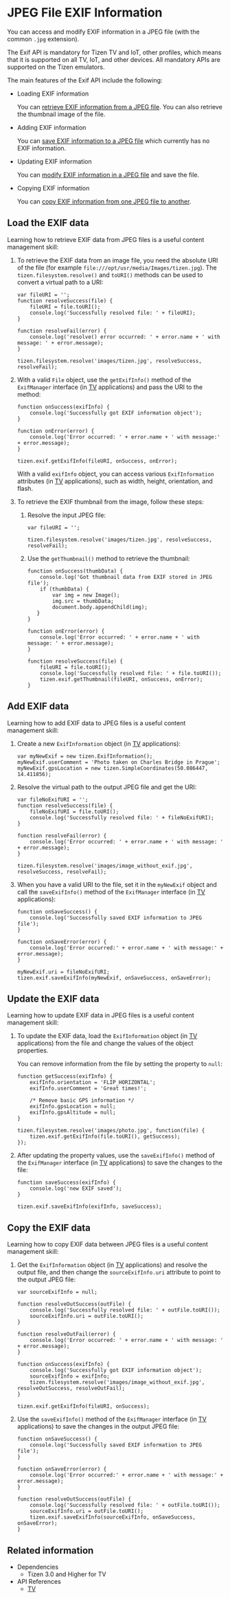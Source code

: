 # JPEG File EXIF Information

You can access and modify EXIF information in a JPEG file (with the common `.jpg` extension).

The Exif API is mandatory for Tizen TV and IoT, other profiles, which means that it is supported on all TV, IoT, and other devices. All mandatory APIs are supported on the Tizen emulators.

The main features of the Exif API include the following:

- Loading EXIF information

  You can [retrieve EXIF information from a JPEG file](#load-the-exif-data). You can also retrieve the thumbnail image of the file.

- Adding EXIF information

  You can [save EXIF information to  a JPEG file](#add-exif-data) which currently has no EXIF information.

- Updating EXIF information

  You can [modify EXIF information in a JPEG file](#update-the-exif-data) and save the file.

- Copying EXIF information

  You can [copy EXIF information from one JPEG file to another](#copy-the-exif-data).

## Load the EXIF data

Learning how to retrieve EXIF data from JPEG files is a useful content management skill:

1. To retrieve the EXIF data from an image file, you need the absolute URI of the file (for example `file:///opt/usr/media/Images/tizen.jpg`). The `tizen.filesystem.resolve()` and `toURI()` methods can be used to convert a virtual path to a URI:

   ```
   var fileURI = '';
   function resolveSuccess(file) {
       fileURI = file.toURI();
       console.log('Successfully resolved file: ' + fileURI);
   }

   function resolveFail(error) {
       console.log('resolve() error occurred: ' + error.name + ' with message: ' + error.message);
   }

   tizen.filesystem.resolve('images/tizen.jpg', resolveSuccess, resolveFail);
   ```

2. With a valid `File` object, use the `getExifInfo()` method of the `ExifManager` interface (in [TV](../../api/latest/device_api/tv/tizen/exif.html#ExifManager) applications) and pass the URI to the method:

   ```
   function onSuccess(exifInfo) {
       console.log('Successfully got EXIF information object');
   }

   function onError(error) {
       console.log('Error occurred: ' + error.name + ' with message:' + error.message);
   }

   tizen.exif.getExifInfo(fileURI, onSuccess, onError);
   ```

   With a valid `exifInfo` object, you can access various `ExifInformation` attributes (in [TV](../../api/latest/device_api/tv/tizen/exif.html#ExifInformation) applications), such as width, height, orientation, and flash.

3. To retrieve the EXIF thumbnail from the image, follow these steps:

   1. Resolve the input JPEG file:

      ```
      var fileURI = '';

      tizen.filesystem.resolve('images/tizen.jpg', resolveSuccess, resolveFail);
      ```

   2. Use the `getThumbnail()` method to retrieve the thumbnail:

      ```
      function onSuccess(thumbData) {
          console.log('Got thumbnail data from EXIF stored in JPEG file');
          if (thumbData) {
              var img = new Image();
              img.src = thumbData;
              document.body.appendChild(img);
         }
      }

      function onError(error) {
          console.log('Error occurred: ' + error.name + ' with message: ' + error.message);
      }

      function resolveSuccess(file) {
          fileURI = file.toURI();
          console.log('Successfully resolved file: ' + file.toURI());
          tizen.exif.getThumbnail(fileURI, onSuccess, onError);
      }
      ```

## Add EXIF data

Learning how to add EXIF data to JPEG files is a useful content management skill:

1. Create a new `ExifInformation` object (in [TV](../../api/latest/device_api/tv/tizen/exif.html#ExifInformation) applications):

   ```
   var myNewExif = new tizen.ExifInformation();
   myNewExif.userComment = 'Photo taken on Charles Bridge in Prague';
   myNewExif.gpsLocation = new tizen.SimpleCoordinates(50.086447, 14.411856);
   ```

2. Resolve the virtual path to the output JPEG file and get the URI:

   ```
   var fileNoExifURI = '';
   function resolveSuccess(file) {
       fileNoExifURI = file.toURI();
       console.log('Successfully resolved file: ' + fileNoExifURI);
   }

   function resolveFail(error) {
       console.log('Error occurred: ' + error.name + ' with message: ' + error.message);
   }

   tizen.filesystem.resolve('images/image_without_exif.jpg', resolveSuccess, resolveFail);
   ```

3. When you have a valid URI to the file, set it in the `myNewExif` object and call the `saveExifInfo()` method of the  `ExifManager` interface (in [TV](../../api/latest/device_api/tv/tizen/exif.html#ExifManager) applications):

   ```
   function onSaveSuccess() {
       console.log('Successfully saved EXIF information to JPEG file');
   }

   function onSaveError(error) {
       console.log('Error occurred:' + error.name + ' with message:' + error.message);
   }

   myNewExif.uri = fileNoExifURI;
   tizen.exif.saveExifInfo(myNewExif, onSaveSuccess, onSaveError);
   ```

## Update the EXIF data

Learning how to update EXIF data in JPEG files is a useful content management skill:

1. To update the EXIF data, load the `ExifInformation` object (in [TV](../../api/latest/device_api/tv/tizen/exif.html#ExifInformation) applications) from the file and change the values of the object properties.

   You can remove information from the file by setting the property to `null`:

   ```
   function getSuccess(exifInfo) {
       exifInfo.orientation = 'FLIP_HORIZONTAL';
       exifInfo.userComment = 'Great times!';

       /* Remove basic GPS information */
       exifInfo.gpsLocation = null;
       exifInfo.gpsAltitude = null;
   }

   tizen.filesystem.resolve('images/photo.jpg', function(file) {
       tizen.exif.getExifInfo(file.toURI(), getSuccess);
   });
   ```

2. After updating the property values, use the `saveExifInfo()` method of the `ExifManager` interface (in [TV](../../api/latest/device_api/tv/tizen/exif.html#ExifManager) applications) to save the changes to the file:

   ```
   function saveSuccess(exifInfo) {
       console.log('new EXIF saved');
   }

   tizen.exif.saveExifInfo(exifInfo, saveSuccess);
   ```

## Copy the EXIF data

Learning how to copy EXIF data between JPEG files is a useful content management skill:

1. Get the `ExifInformation` object (in [TV](../../api/latest/device_api/tv/tizen/exif.html#ExifInformation) applications) and resolve the output file, and then change the `sourceExifInfo.uri` attribute to point to the output JPEG file:

   ```
   var sourceExifInfo = null;

   function resolveOutSuccess(outFile) {
       console.log('Successfully resolved file: ' + outFile.toURI());
       sourceExifInfo.uri = outFile.toURI();
   }

   function resolveOutFail(error) {
       console.log('Error occurred: ' + error.name + ' with message: ' + error.message);
   }

   function onSuccess(exifInfo) {
       console.log('Successfully got EXIF information object');
       sourceExifInfo = exifInfo;
       tizen.filesystem.resolve('images/image_without_exif.jpg', resolveOutSuccess, resolveOutFail);
   }

   tizen.exif.getExifInfo(fileURI, onSuccess);
   ```

2. Use the `saveExifInfo()` method of the `ExifManager` interface (in [TV](../../api/latest/device_api/tv/tizen/exif.html#ExifManager) applications) to save the changes in the output JPEG file:

   ```
   function onSaveSuccess() {
       console.log('Successfully saved EXIF information to JPEG file');
   }

   function onSaveError(error) {
       console.log('Error occurred:' + error.name + ' with message:' + error.message);
   }

   function resolveOutSuccess(outFile) {
       console.log('Successfully resolved file: ' + outFile.toURI());
       sourceExifInfo.uri = outFile.toURI();
       tizen.exif.saveExifInfo(sourceExifInfo, onSaveSuccess, onSaveError);
   }
   ```

## Related information
* Dependencies   
  - Tizen 3.0 and Higher for TV
* API References
  - [TV](../../api/latest/device_api/tv/tizen/exif.html)
